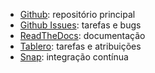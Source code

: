 * [Github](https://github.com/thoughtworks/guia-de-servicos): repositório principal
* [Github Issues](https://github.com/thoughtworks/guia-de-servicos-frontend/issues): tarefas e bugs
* [ReadTheDocs](http://guia-de-servicos-frontend.readthedocs.org): documentação
* [Tablero](https://tablero-gds.herokuapp.com/): tarefas e atribuições
* [Snap](https://snap-ci.com/thoughtworks/guia-de-servicos-frontend): integração contínua
